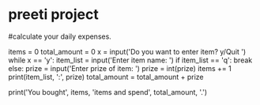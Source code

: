 # preeti project
#calculate your daily expenses.

items = 0
total_amount = 0
x = input('Do you want to enter item? y/Quit ')
while x == 'y':
    item_list = input('Enter item name: ')
    if item_list == 'q':
        break
    else:
        prize = input('Enter prize of item: ')
        prize = int(prize)
        items += 1
        print(item_list, ':', prize)
        total_amount = total_amount + prize

print('You bought', items, 'items and spend', total_amount, '.')
